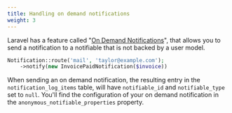 ```yaml
---
title: Handling on demand notifications
weight: 3
---
```


Laravel has a feature called "[On Demand Notifications](https://laravel.com/docs/12.x/filesystem#on-demand-disks)", that allows you to send a notification to a notifiable that is not backed by a user model.

```php
Notification::route('mail', 'taylor@example.com');
    ->notify(new InvoicePaidNotification($invoice))
```

When sending an on demand notification, the resulting entry in the `notification_log_items` table, will have `notifiable_id` and `notifiable_type` set to `null`. You'll find the configuration of your on demand notification in the `anonymous_notifiable_properties` property.
